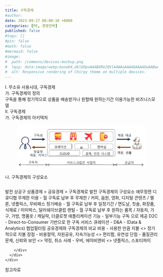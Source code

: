 ```yaml
---
title: 구독경제
#author: 
date: 2023-09-27 00:00:10 +0800
categories: [PE, 경영전략]
published: false
#tags: []
#pin: false
#math: false
#mermaid: false
#image:
#  path: /commons/devices-mockup.png
#  lqip: data:image/webp;base64,UklGRpoAAABXRUJQVlA4WAoAAAAQAAAADwAABwAAQUxQSDIAAAARL0AmbZurmr57yyIiqE8oiG0bejIYEQTgqiDA9vqnsUSI6H+oAERp2HZ65qP/VIAWAFZQOCBCAAAA8AEAnQEqEAAIAAVAfCWkAALp8sF8rgRgAP7o9FDvMCkMde9PK7euH5M1m6VWoDXf2FkP3BqV0ZYbO6NA/VFIAAAA
#  alt: Responsive rendering of Chirpy theme on multiple devices.
---
```


<div class="post-wrap">
  <div class="para">
    <div class="para-title">
      I. 무소유 사용시대, 구독경제
    </div>
    <div class="para-cntnt">
      <div class="para">
        <div class="para-title">
          가. 구독경제의 정의
        </div>
        <div class="para-cntnt">
            구독을 통해 정기적으로 상품을 배송받거나 원할때 원하는기간 이용가능한 비즈니스모델
        </div>
      </div>
    </div>
  </div>
  
  <div class="para">
    <div class="para-title">
      II. 구독경제
    </div>
    <div class="para-cntnt">
      <div class="para">
        <div class="para-title">
          가. 구독경제의 아키텍처
        </div>
        <div class="para-cntnt">
          <figure class="post-figure">
            <img src="/assets/img/posts/구독경제.png" alt="구독경제">
<!--            <figcaption>Source: Unveiling the Metaverse: Exploring Emerging Trends, Multifaceted Perspectives, and Future Challenges</figcaption>-->
          </figure>
        </div>
      </div>
      <div class="para">
        <div class="para-title">
          나. 구독경제의 구성요소
        </div>
        <div class="para-cntnt">
          <table class="post-table">
          </table>
          발전 상공구
  상품경제 &gt; 공유경제 &gt; 구독경제로 발전
구독경제의 구성요소 애무정렌 디큐디협
  무제한 이용 - 월 구독료 납부 후 무제한 / 커피, 음원, 영화, 디지털 콘텐츠 / 멜론, 넷플릭스, 무비패스
  정기배송 - 월 구독료 납부 후 일정기간 / 면도날, 칫솔, 화장품, 식재료 / 미미박스, 달러쉐이브클럽
  렌털 - 월 구독료 납부 후 원하는 품목 / 자동차, 가구, 가방, 명품옷 / 캐딜락, 더클로젯
  애플리케이션 기능 - 일부기능 구독 으로 제공
  D2C - Direct-to-Consumer 기반으로 한 구독 서비스
  큐레이션 - 
  D&amp;A - (Data &amp; Analytics)
  협업필터링
공유경제와 구독경제의 비교
  비용 - 사용한 만큼 지불 &lt;&gt; 정기적으로 지불
  장점 - 비용절약, 자원공유, 지속가능성 &lt;&gt; 편리함, 유연성
  단점 - 품질관리문제, 신뢰와 보안 &lt;&gt; 약정, 취소
  사례 - 우버, 에어비앤비 &lt;&gt; 넷플릭스, 스포티파이

        </div>
      </div>
    </div>
  </div>

  <div class="refr-wrap">
    <div class="refr-title">
        참고자료
    </div>
    <ol class="refr-list">
    <!--    <li>(나현식, 최대선) <a target="_blank" href="https://scienceon.kisti.re.kr/commons/util/originalView.do?cn=JAKO202225948430499&oCn=JAKO202225948430499&dbt=JAKO&journal=NJOU00291864">메타버스 보안 위협 요소 및 대응 방안 검토</a></li>-->
    <!--    <li>(M. Uddin, S. Manickam, H. Ullah, M. Obaidat and A. Dandoush) <a target="_blank" href="https://ieeexplore.ieee.org/abstract/document/10138386">Unveiling the Metaverse: Exploring Emerging Trends, Multifaceted Perspectives, and Future Challenges</a></li>-->
    </ol>
  </div>
</div>
